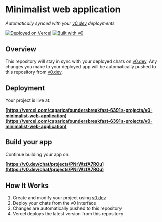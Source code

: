 # Minimalist web application

*Automatically synced with your [v0.dev](https://v0.dev) deployments*

[![Deployed on Vercel](https://img.shields.io/badge/Deployed%20on-Vercel-black?style=for-the-badge&logo=vercel)](https://vercel.com/caparicafoundersbreakfast-6391s-projects/v0-minimalist-web-application)
[![Built with v0](https://img.shields.io/badge/Built%20with-v0.dev-black?style=for-the-badge)](https://v0.dev/chat/projects/PNrWzfA7ROu)

## Overview

This repository will stay in sync with your deployed chats on [v0.dev](https://v0.dev).
Any changes you make to your deployed app will be automatically pushed to this repository from [v0.dev](https://v0.dev).

## Deployment

Your project is live at:

**[https://vercel.com/caparicafoundersbreakfast-6391s-projects/v0-minimalist-web-application](https://vercel.com/caparicafoundersbreakfast-6391s-projects/v0-minimalist-web-application)**

## Build your app

Continue building your app on:

**[https://v0.dev/chat/projects/PNrWzfA7ROu](https://v0.dev/chat/projects/PNrWzfA7ROu)**

## How It Works

1. Create and modify your project using [v0.dev](https://v0.dev)
2. Deploy your chats from the v0 interface
3. Changes are automatically pushed to this repository
4. Vercel deploys the latest version from this repository
